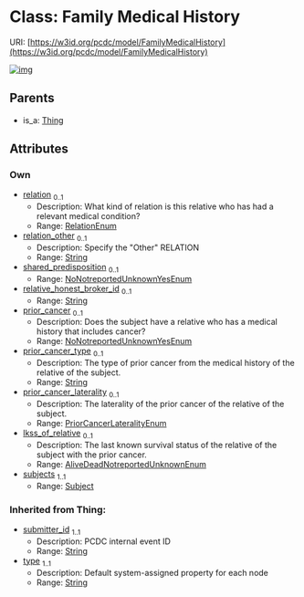 
# Class: Family Medical History




URI: [https://w3id.org/pcdc/model/FamilyMedicalHistory](https://w3id.org/pcdc/model/FamilyMedicalHistory)


[![img](https://yuml.me/diagram/nofunky;dir:TB/class/[Thing],[Subject],[Subject]<subjects%201..1-++[FamilyMedicalHistory&#124;relation:RelationEnum%20%3F;relation_other:string%20%3F;shared_predisposition:NoNotreportedUnknownYesEnum%20%3F;relative_honest_broker_id:string%20%3F;prior_cancer:NoNotreportedUnknownYesEnum%20%3F;prior_cancer_type:string%20%3F;prior_cancer_laterality:PriorCancerLateralityEnum%20%3F;lkss_of_relative:AliveDeadNotreportedUnknownEnum%20%3F;submitter_id(i):string;type(i):string],[Thing]^-[FamilyMedicalHistory])](https://yuml.me/diagram/nofunky;dir:TB/class/[Thing],[Subject],[Subject]<subjects%201..1-++[FamilyMedicalHistory&#124;relation:RelationEnum%20%3F;relation_other:string%20%3F;shared_predisposition:NoNotreportedUnknownYesEnum%20%3F;relative_honest_broker_id:string%20%3F;prior_cancer:NoNotreportedUnknownYesEnum%20%3F;prior_cancer_type:string%20%3F;prior_cancer_laterality:PriorCancerLateralityEnum%20%3F;lkss_of_relative:AliveDeadNotreportedUnknownEnum%20%3F;submitter_id(i):string;type(i):string],[Thing]^-[FamilyMedicalHistory])

## Parents

 *  is_a: [Thing](Thing.md)

## Attributes


### Own

 * [relation](relation.md)  <sub>0..1</sub>
     * Description: What kind of relation is this relative who has had a relevant medical condition?
     * Range: [RelationEnum](RelationEnum.md)
 * [relation_other](relation_other.md)  <sub>0..1</sub>
     * Description: Specify the "Other" RELATION
     * Range: [String](types/String.md)
 * [shared_predisposition](shared_predisposition.md)  <sub>0..1</sub>
     * Range: [NoNotreportedUnknownYesEnum](NoNotreportedUnknownYesEnum.md)
 * [relative_honest_broker_id](relative_honest_broker_id.md)  <sub>0..1</sub>
     * Range: [String](types/String.md)
 * [prior_cancer](prior_cancer.md)  <sub>0..1</sub>
     * Description: Does the subject have a relative who has a medical history that includes cancer?
     * Range: [NoNotreportedUnknownYesEnum](NoNotreportedUnknownYesEnum.md)
 * [prior_cancer_type](prior_cancer_type.md)  <sub>0..1</sub>
     * Description: The type of prior cancer from the medical history of the relative of the subject.
     * Range: [String](types/String.md)
 * [prior_cancer_laterality](prior_cancer_laterality.md)  <sub>0..1</sub>
     * Description: The laterality of the prior cancer of the relative of the subject.
     * Range: [PriorCancerLateralityEnum](PriorCancerLateralityEnum.md)
 * [lkss_of_relative](lkss_of_relative.md)  <sub>0..1</sub>
     * Description: The last known survival status of the relative of the subject with the prior cancer.
     * Range: [AliveDeadNotreportedUnknownEnum](AliveDeadNotreportedUnknownEnum.md)
 * [subjects](subjects.md)  <sub>1..1</sub>
     * Range: [Subject](Subject.md)

### Inherited from Thing:

 * [submitter_id](submitter_id.md)  <sub>1..1</sub>
     * Description: PCDC internal event ID
     * Range: [String](types/String.md)
 * [type](type.md)  <sub>1..1</sub>
     * Description: Default system-assigned property for each node
     * Range: [String](types/String.md)

